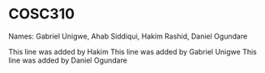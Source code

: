 # COSC310
Names: Gabriel Unigwe, Ahab Siddiqui, Hakim Rashid, Daniel Ogundare

This line was added by Hakim
This line was added by Gabriel Unigwe
This line was added by Daniel Ogundare